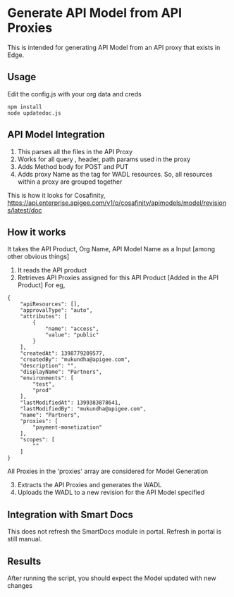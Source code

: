 # Generate API Model from API Proxies

This is intended for generating API Model from an API proxy that exists in Edge.


## Usage
Edit the config.js with your org data and creds

```
npm install
node updatedoc.js
```

## API Model Integration

1. This parses all the files in the API Proxy
2. Works for all query , header, path params used in the proxy
3. Adds Method body for POST and PUT
4. Adds proxy Name as the tag for WADL resources. So, all resources within a proxy are grouped together

This is how it looks for Cosafinity,
https://api.enterprise.apigee.com/v1/o/cosafinity/apimodels/model/revisions/latest/doc


## How it works

It takes the API Product, Org Name, API Model Name as a Input [among other obvious things]

1. It reads the API product
2. Retrieves API Proxies assigned for this API Product [Added in the API Product]
For eg,

```
{
    "apiResources": [],
    "approvalType": "auto",
    "attributes": [
        {
            "name": "access",
            "value": "public"
        }
    ],
    "createdAt": 1398779209577,
    "createdBy": "mukundha@apigee.com",
    "description": "",
    "displayName": "Partners",
    "environments": [
        "test",
        "prod"
    ],
    "lastModifiedAt": 1399383878641,
    "lastModifiedBy": "mukundha@apigee.com",
    "name": "Partners",
    "proxies": [
        "payment-monetization"
    ],
    "scopes": [
        ""
    ]
}
```

All Proxies in the 'proxies' array are considered for Model Generation

3. Extracts the API Proxies and generates the WADL
4. Uploads the WADL to a new revision for the API Model specified

## Integration with Smart Docs
This does not refresh the SmartDocs module in portal. Refresh in portal is still manual.

## Results
After running the script, you should expect the Model updated with new changes


